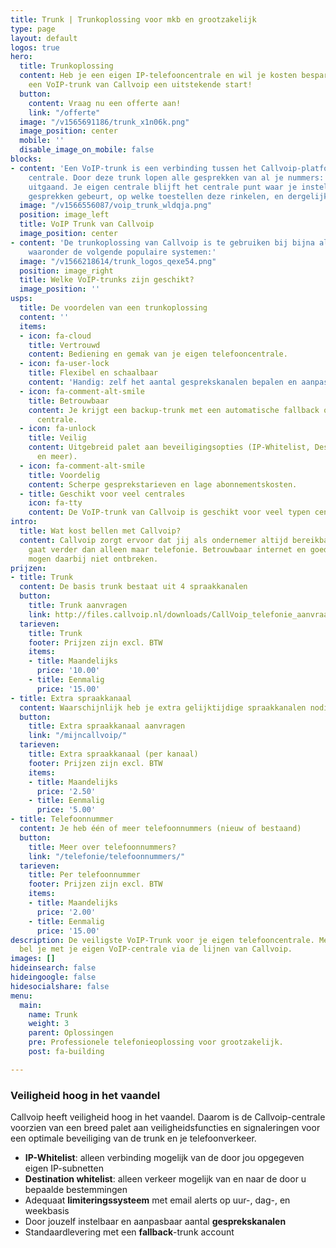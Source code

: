```yaml
---
title: Trunk | Trunkoplossing voor mkb en grootzakelijk
type: page
layout: default
logos: true
hero:
  title: Trunkoplossing
  content: Heb je een eigen IP-telefooncentrale en wil je kosten besparen? Dan biedt
    een VoIP-trunk van Callvoip een uitstekende start!
  button:
    content: Vraag nu een offerte aan!
    link: "/offerte"
  image: "/v1565691186/trunk_x1n06k.png"
  image_position: center
  mobile: ''
  disable_image_on_mobile: false
blocks:
- content: 'Een VoIP-trunk is een verbinding tussen het Callvoip-platform en je eigen
    centrale. Door deze trunk lopen alle gesprekken van al je nummers: inkomend en
    uitgaand. Je eigen centrale blijft het centrale punt waar je instelt wat er met
    gesprekken gebeurt, op welke toestellen deze rinkelen, en dergelijke.'
  image: "/v1566556087/voip_trunk_wldqja.png"
  position: image_left
  title: VoIP Trunk van Callvoip
  image_position: center
- content: 'De trunkoplossing van Callvoip is te gebruiken bij bijna alle IP-centrales,
    waaronder de volgende populaire systemen:'
  image: "/v1566218614/trunk_logos_qexe54.png"
  position: image_right
  title: Welke VoIP-trunks zijn geschikt?
  image_position: ''
usps:
  title: De voordelen van een trunkoplossing
  content: ''
  items:
  - icon: fa-cloud
    title: Vertrouwd
    content: Bediening en gemak van je eigen telefooncentrale.
  - icon: fa-user-lock
    title: Flexibel en schaalbaar
    content: 'Handig: zelf het aantal gesprekskanalen bepalen en aanpassen.'
  - icon: fa-comment-alt-smile
    title: Betrouwbaar
    content: Je krijgt een backup-trunk met een automatische fallback op de hosted
      centrale.
  - icon: fa-unlock
    title: Veilig
    content: Uitgebreid palet aan beveiligingsopties (IP-Whitelist, Destination Whitelist
      en meer).
  - icon: fa-comment-alt-smile
    title: Voordelig
    content: Scherpe gesprekstarieven en lage abonnementskosten.
  - title: Geschikt voor veel centrales
    icon: fa-tty
    content: De VoIP-trunk van Callvoip is geschikt voor veel typen centrales.
intro:
  title: Wat kost bellen met Callvoip?
  content: Callvoip zorgt ervoor dat jij als ondernemer altijd bereikbaar bent, dat
    gaat verder dan alleen maar telefonie. Betrouwbaar internet en goede apparatuur
    mogen daarbij niet ontbreken.
prijzen:
- title: Trunk
  content: De basis trunk bestaat uit 4 spraakkanalen
  button:
    title: Trunk aanvragen
    link: http://files.callvoip.nl/downloads/CallVoip_telefonie_aanvraagformulier.pdf
  tarieven:
    title: Trunk
    footer: Prijzen zijn excl. BTW
    items:
    - title: Maandelijks
      price: '10.00'
    - title: Eenmalig
      price: '15.00'
- title: Extra spraakkanaal
  content: Waarschijnlijk heb je extra gelijktijdige spraakkanalen nodig.
  button:
    title: Extra spraakkanaal aanvragen
    link: "/mijncallvoip/"
  tarieven:
    title: Extra spraakkanaal (per kanaal)
    footer: Prijzen zijn excl. BTW
    items:
    - title: Maandelijks
      price: '2.50'
    - title: Eenmalig
      price: '5.00'
- title: Telefoonnummer
  content: Je heb één of meer telefoonnummers (nieuw of bestaand)
  button:
    title: Meer over telefoonnummers?
    link: "/telefonie/telefoonnummers/"
  tarieven:
    title: Per telefoonnummer
    footer: Prijzen zijn excl. BTW
    items:
    - title: Maandelijks
      price: '2.00'
    - title: Eenmalig
      price: '15.00'
description: De veiligste VoIP-Trunk voor je eigen telefooncentrale. Met een VoIP-Trunk
  bel je met je eigen VoIP-centrale via de lijnen van Callvoip.
images: []
hideinsearch: false
hideingoogle: false
hidesocialshare: false
menu:
  main:
    name: Trunk
    weight: 3
    parent: Oplossingen
    pre: Professionele telefonieoplossing voor grootzakelijk.
    post: fa-building

---
```

### Veiligheid hoog in het vaandel

Callvoip heeft veiligheid hoog in het vaandel. Daarom is de Callvoip-centrale voorzien van een breed palet aan veiligheidsfuncties en signaleringen voor een optimale beveiliging van de trunk en je telefoonverkeer.

* **IP-Whitelist**: alleen verbinding mogelijk van de door jou opgegeven eigen IP-subnetten
* **Destination whitelist**: alleen verkeer mogelijk van en naar de door u bepaalde bestemmingen
* Adequaat **limiteringssysteem** met email alerts op uur-, dag-, en weekbasis
* Door jouzelf instelbaar en aanpasbaar aantal **gesprekskanalen**
* Standaardlevering met een **fallback**-trunk account